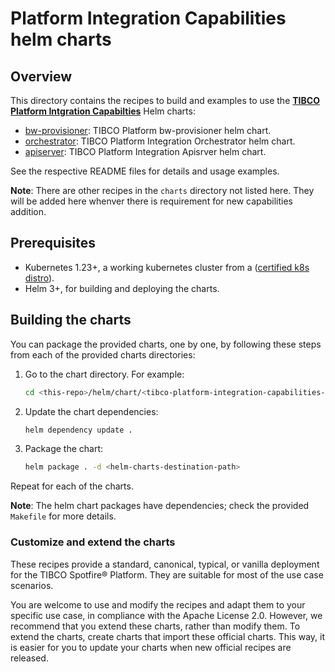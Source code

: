 # Platform Integration Capabilities helm charts

## Overview

This directory contains the recipes to build and examples to use the [**TIBCO Platform Intgration Capabilties**](https://github.com/sasahoo-tibco/tp-integration) Helm charts:

- [bw-provisioner](helm/charts/bwprovisoner/README.md): TIBCO Platform bw-provisioner helm chart.
- [orchestrator](helm/charts/orchestrator/README.md): TIBCO Platform Integration Orchestrator helm chart.
- [apiserver](helm/charts/apisrver/README.md): TIBCO Platform Integration Apisrver  helm chart.

See the respective README files for details and usage examples.

**Note**: There are other recipes in the `charts` directory not listed here.
They will be added here whenver there is requirement for new capabilities addition.

## Prerequisites

- Kubernetes 1.23+, a working kubernetes cluster from a ([certified k8s distro](https://www.cncf.io/certification/software-conformance/)).
- Helm 3+, for building and deploying the charts.

## Building the charts

You can package the provided charts, one by one, by following these steps from each of the provided charts directories:

1. Go to the chart directory. For example:
    ```bash
    cd <this-repo>/helm/chart/<tibco-platform-integration-capabilities-chart>
    ```

2. Update the chart dependencies:
    ```bash
    helm dependency update .
    ```

3. Package the chart:
    ```bash
    helm package . -d <helm-charts-destination-path>
    ```

Repeat for each of the charts.

**Note**: The helm chart packages have dependencies; check the provided `Makefile` for more details.

### Customize and extend the charts

These recipes provide a standard, canonical, typical, or vanilla deployment for the TIBCO Spotfire® Platform.
They are suitable for most of the use case scenarios.

You are welcome to use and modify the recipes and adapt them to your specific use case, in compliance with the Apache License 2.0.
However, we recommend that you extend these charts, rather than modify them.
To extend the charts, create charts that import these official charts.
This way, it is easier for you to update your charts when new official recipes are released.
